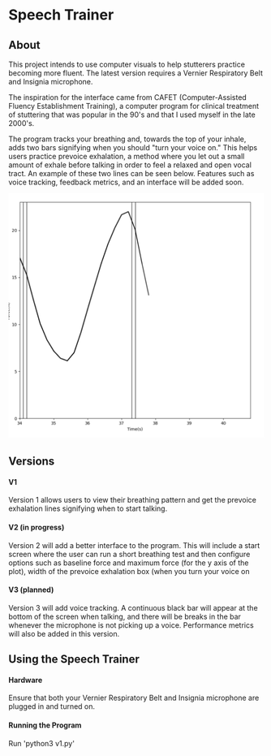 # Speech Trainer

## About
This project intends to use computer visuals to help stutterers practice becoming more fluent. The latest version requires a Vernier Respiratory Belt and Insignia microphone. 

The inspiration for the interface came from CAFET (Computer-Assisted Fluency Establishment Training), a computer program for clinical treatment of stuttering that was popular in the 90's and that I used myself in the late 2000's.

The program tracks your breathing and, towards the top of your inhale, adds two bars signifying when you should "turn your voice on." This helps users practice prevoice exhalation, a method where you let out a small amount of exhale before talking in order to feel a relaxed and open vocal tract. An example of these two lines can be seen below. Features such as voice tracking, feedback metrics, and an interface will be added soon. 

![alt text](https://github.com/beauhodes/spTrainer/blob/main/prevoiceExample.jpg?raw=true)

## Versions
#### V1
Version 1 allows users to view their breathing pattern and get the prevoice exhalation lines signifying when to start talking. 

#### V2 (in progress)
Version 2 will add a better interface to the program. This will include a start screen where the user can run a short breathing test and then configure options such as baseline force and maximum force (for the y axis of the plot), width of the prevoice exhalation box (when you turn your voice on

#### V3 (planned)
Version 3 will add voice tracking. A continuous black bar will appear at the bottom of the screen when talking, and there will be breaks in the bar whenever the microphone is not picking up a voice. Performance metrics will also be added in this version. 

## Using the Speech Trainer
#### Hardware
Ensure that both your Vernier Respiratory Belt and Insignia microphone are plugged in and turned on.

#### Running the Program
Run 'python3 v1.py'
